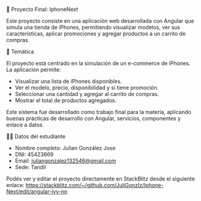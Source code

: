 📱 Proyecto Final: IphoneNext

Este proyecto consiste en una aplicación web desarrollada con Angular que simula una tienda de iPhones, permitiendo visualizar modelos, ver sus características, aplicar promociones y agregar productos a un carrito de compras.

🧠 Temática

El proyecto está centrado en la simulación de un e-commerce de iPhones. La aplicación permite:
- Visualizar una lista de iPhones disponibles.
- Ver el modelo, precio, disponibilidad y si tiene promoción.
- Seleccionar una cantidad y agregar al carrito de compras.
- Mostrar el total de productos agregados.

Este sistema fue desarrollado como trabajo final para la materia, aplicando buenas prácticas de desarrollo con Angular, servicios, componentes y enlace a datos.

👨‍🎓 Datos del estudiante

- Nombre completo: Julian González Jose
- DNI: 45423669
- Email: juliangonzalez132546@gmail.com
- Sede: Tandil

Podés ver y editar el proyecto directamente en StackBlitz desde el siguiente enlace:
https://stackblitz.com/~/github.com/JuliGonzlz/Iphone-Next/edit/angular-ivy-nn

